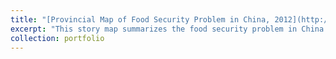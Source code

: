 ```yaml
---
title: "[Provincial Map of Food Security Problem in China, 2012](http://www.arcgis.com/apps/StorytellingTextLegend/index.html?appid=d92d265566554095bc26757445abbbc4)"
excerpt: "This story map summarizes the food security problem in China in year 2012. I made this map in the hope of evoking people’s awareness of this serious issue. It is also a precaution which can alert those who unfortunately have unhindered access to poisonous food in China."
collection: portfolio
---
```


